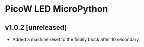 # PicoW LED MicroPython

## v1.0.2 [unreleased]

- Added a machine reset to the finally block after 10 secondary
